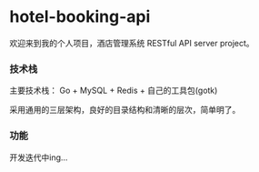# hotel-booking-api

欢迎来到我的个人项目，酒店管理系统 RESTful API server project。

### 技术栈


主要技术栈：
Go + MySQL + Redis + 自己的工具包(gotk)

采用通用的三层架构，良好的目录结构和清晰的层次，简单明了。

### 功能

开发迭代中ing...